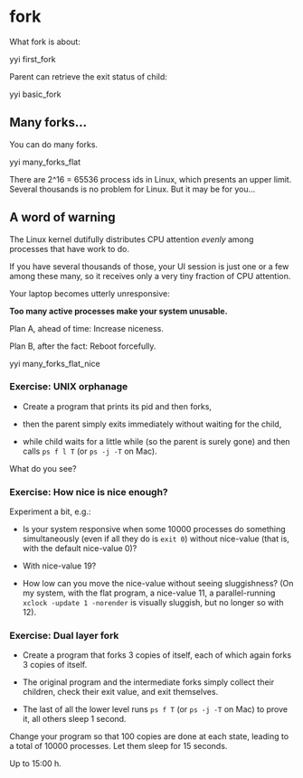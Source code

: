 # fork

What fork is about:

yyi first_fork

Parent can retrieve the exit status of child:

yyi basic_fork

## Many forks...

You can do many forks.

yyi many_forks_flat

There are 2^16 = 65536 process ids in Linux, which presents an
upper limit.  Several thousands is no problem for Linux.  But it
may be for you...

## A word of warning

The Linux kernel dutifully distributes CPU attention *evenly*
among processes that have work to do.

If you have several thousands of those, your UI session is just
one or a few among these many, so it receives only a very tiny
fraction of CPU attention.

Your laptop becomes utterly unresponsive:

**Too many active processes make your system unusable.**

Plan A, ahead of time: Increase niceness.

Plan B, after the fact: Reboot forcefully.

yyi many_forks_flat_nice

### Exercise: UNIX orphanage

* Create a program that prints its pid and then forks,

* then the parent simply exits immediately
  without waiting for the child,

* while child waits for a little while (so the parent is surely gone)
  and then calls `ps f l T` (or `ps -j -T` on Mac).

What do you see?

### Exercise: How nice is nice enough?

Experiment a bit, e.g.:

* Is your system responsive when some 10000 processes do
  something simultaneously (even if all they do is `exit 0`)
  without nice-value (that is, with the default nice-value 0)?

* With nice-value 19?

* How low can you move the nice-value without seeing sluggishness?
  (On my system, with the flat program, a nice-value 11, a parallel-running 
  `xclock -update 1 -norender` is visually sluggish, but no longer so with 12).

### Exercise: Dual layer fork

* Create a program that forks 3 copies of itself, each of which
again forks 3 copies of itself.

* The original program and the intermediate forks simply collect
their children, check their exit value, and exit themselves.

* The last of all the lower level runs `ps f T` (or `ps -j -T` on
Mac) to prove it, all others sleep 1 second.

Change your program so that 100 copies are done at each state,
leading to a total of 10000 processes.  Let them sleep for 15
seconds.

Up to 15:00 h.
